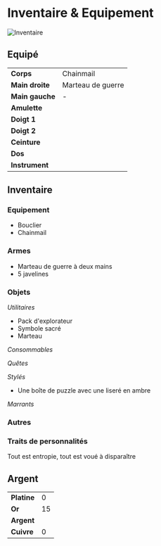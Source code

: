 # Inventaire & Equipement

![Inventaire](./_images/inventaire.png)

## Equipé
|||
|-|-|
|**Corps**|Chainmail|
|**Main droite**|Marteau de guerre|
|**Main gauche**|-|
|**Amulette**||
|**Doigt 1**||
|**Doigt 2**||
|**Ceinture**||
|**Dos**||
|**Instrument**||
## Inventaire

### Equipement
* Bouclier
* Chainmail

### Armes
* Marteau de guerre à deux mains
* 5 javelines

### Objets
*Utilitaires*
* Pack d'explorateur
* Symbole sacré
* Marteau

*Consommables*

*Quêtes*

*Stylés*
* Une boîte de puzzle avec une liseré en ambre

*Marrants*

### Autres

### Traits de personnalités
Tout est entropie, tout est voué à disparaître

## Argent
| | |
|-|-|
|**Platine**|0|
|**Or**|15|
|**Argent**||
|**Cuivre**|0|